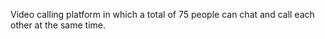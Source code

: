 Video calling platform in which a total of 75 people can chat and call each other at the same time.



